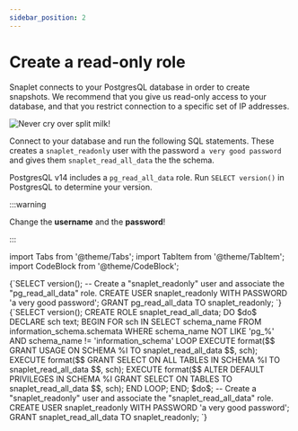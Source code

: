 ```yaml
---
sidebar_position: 2
---
```


# Create a read-only role

Snaplet connects to your PostgresQL database in order to create snapshots. We recommend that you give us read-only access to your database, and that you restrict connection to a specific set of IP addresses.

<div style={{textAlign: 'center'}}>

![Never cry over split milk!](/img/snappy-spilt-milk.svg)

</div>

Connect to your database and run the following SQL statements. These creates a `snaplet_readonly` user with the password `a very good password` and gives them `snaplet_read_all_data` the the schema.

PostgresQL v14 includes a `pg_read_all_data` role. Run `SELECT version()` in PostgresQL to determine your version.

:::warning

Change the **username** and the **password**!

:::

import Tabs from '@theme/Tabs';
import TabItem from '@theme/TabItem';
import CodeBlock from '@theme/CodeBlock';

<Tabs>
  <TabItem value="apple" label="PostgresQL v14" default>
    <CodeBlock language="sql">
    {`SELECT version();
-- Create a "snaplet_readonly" user and associate the "pg_read_all_data" role.
CREATE USER snaplet_readonly WITH PASSWORD 'a very good password';
GRANT pg_read_all_data TO snaplet_readonly;
`}
    </CodeBlock>
  </TabItem>
  <TabItem value="orange" label="PostgresQL v13 and below">
    <CodeBlock language="sql">
      {`SELECT version();
CREATE ROLE snaplet_read_all_data;
DO $do$
DECLARE
    sch text;
BEGIN
    FOR sch IN SELECT schema_name FROM information_schema.schemata WHERE schema_name NOT LIKE 'pg_%' AND schema_name != 'information_schema'
    LOOP
        EXECUTE format($$ GRANT USAGE ON SCHEMA %I TO snaplet_read_all_data $$, sch);
        EXECUTE format($$ GRANT SELECT ON ALL TABLES IN SCHEMA %I TO snaplet_read_all_data $$, sch);
        EXECUTE format($$ ALTER DEFAULT PRIVILEGES IN SCHEMA %I GRANT SELECT ON TABLES TO snaplet_read_all_data $$, sch);
    END LOOP;
END;
$do$;
-- Create a "snaplet_readonly" user and associate the "snaplet_read_all_data" role.
CREATE USER snaplet_readonly WITH PASSWORD 'a very good password';
GRANT snaplet_read_all_data TO snaplet_readonly;
`}
    </CodeBlock>
  </TabItem>
  
</Tabs>
